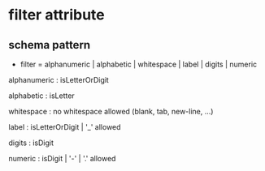 # filter attribute 
## schema pattern


* filter = alphanumeric | alphabetic | whitespace | label | digits | numeric

alphanumeric : isLetterOrDigit

alphabetic : isLetter

whitespace : no whitespace allowed (blank, tab, new-line, ...)

label : isLetterOrDigit | '_' allowed

digits : isDigit

numeric : isDigit | '-' | '.' allowed


